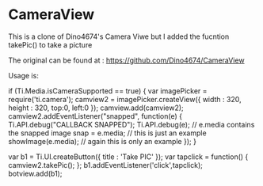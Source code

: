 CameraView
==========

This is a clone of Dino4674's Camera Viwe but I added the fucntion takePic() to take a picture

The original can be found at : https://github.com/Dino4674/CameraView

Usage is:

if (Ti.Media.isCameraSupported == true) {
  var imagePicker = require('ti.camera');
	camview2 = imagePicker.createView({
	    width : 320,
	    height : 320,
	    top:0,
	    left:0
	});
	camview.add(camview2);
	camview2.addEventListener("snapped", function(e) {
		Ti.API.debug("CALLBACK SNAPPED");
		Ti.API.debug(e);
    // e.media contains the snapped image
		snap = e.media; // this is just an example
		showImage(e.media); // again this is only an example 
	});
}

var b1 = Ti.UI.createButton({
  title : 'Take PIC'
});
var tapclick = function() {
	camview2.takePic();
};
b1.addEventListener('click',tapclick);
botview.add(b1);
